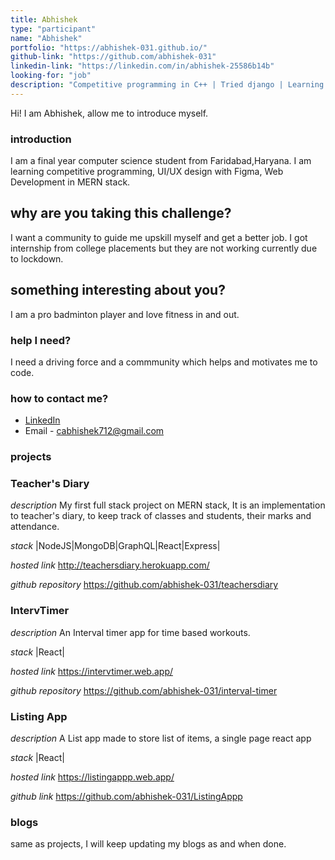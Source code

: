 ```yaml
---
title: Abhishek
type: "participant"
name: "Abhishek"
portfolio: "https://abhishek-031.github.io/"
github-link: "https://github.com/abhishek-031"
linkedin-link: "https://linkedin.com/in/abhishek-25586b14b"
looking-for: "job"
description: "Competitive programming in C++ | Tried django | Learning MERN stack | UI/UX Design in Figma"
---
```


Hi! I am Abhishek, allow me to introduce myself.

### introduction

I am a final year computer science student from Faridabad,Haryana. I am learning competitive programming, UI/UX design with Figma,
Web Development in MERN stack.

## why are you taking this challenge?

I want a community to guide me upskill myself and get a better job. I got internship from college placements but they are not working currently
due to lockdown.

## something interesting about you?

I am a pro badminton player and love fitness in and out.

### help I need?

I need a driving force and a commmunity which helps and motivates me to code.

### how to contact me?

- [LinkedIn](https://www.linkedin.com/in/abhishek-25586b14b/)
- Email - cabhishek712@gmail.com

### projects

### Teacher's Diary

_description_ My first full stack project on MERN stack, It is an implementation to teacher's diary, to keep track of classes and students, their marks and attendance.

_stack_ |NodeJS|MongoDB|GraphQL|React|Express|

_hosted link_ http://teachersdiary.herokuapp.com/

_github repository_ https://github.com/abhishek-031/teachersdiary

### IntervTimer

_description_ An Interval timer app for time based workouts.

_stack_ |React|

_hosted link_ https://intervtimer.web.app/

_github repository_ https://github.com/abhishek-031/interval-timer


### Listing App

_description_ A List app made to store list of items, a single page react app

_stack_ |React|

_hosted link_ https://listingappp.web.app/

_github link_ https://github.com/abhishek-031/ListingAppp

<!--
My projects:

#### binder: tinder for books

_description_ do you wish to meet people who have read the same book so that you can talk hours about the same book? Try this.

_stack_ Made in React with hooks and context. This is written in typescript. Backend is powered by Express and MongoDB.

_hosted link_ https://binder.netlify.com

_github link_ https://github.com/tanaypratap/binder

#### another project

_description_

_stack_

-->

### blogs

same as projects, I will keep updating my blogs as and when done.

<!--
#### why I liked GraphQL over REST?

_description_ I will write something really nice here so that you feel like reading my blog.

_link_ https://dev.to/some-imaginary-link

-->
